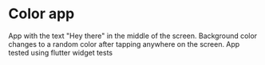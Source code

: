 # Color app

App with the text "Hey there" in the middle of the screen. Background color changes to a random color after tapping anywhere on the screen. App tested using flutter widget tests
